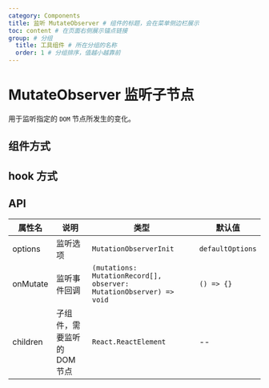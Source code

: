 ```yaml
---
category: Components
title: 监听 MutateObserver # 组件的标题，会在菜单侧边栏展示
toc: content # 在页面右侧展示锚点链接
group: # 分组
  title: 工具组件 # 所在分组的名称
  order: 1 # 分组排序，值越小越靠前
---
```


# MutateObserver 监听子节点

用于监听指定的 `DOM` 节点所发生的变化。

## 组件方式

<code src='./demo/component'></code>

## hook 方式

<code src='./demo/hook'></code>

## API

| 属性名   | 说明                        | 类型                                                                | 默认值           |
| -------- | --------------------------- | ------------------------------------------------------------------- | ---------------- |
| options  | 监听选项                    | `MutationObserverInit`                                              | `defaultOptions` |
| onMutate | 监听事件回调                | `(mutations: MutationRecord[], observer: MutationObserver) => void` | `() => {}`       |
| children | 子组件，需要监听的 DOM 节点 | `React.ReactElement`                                                | --               |
